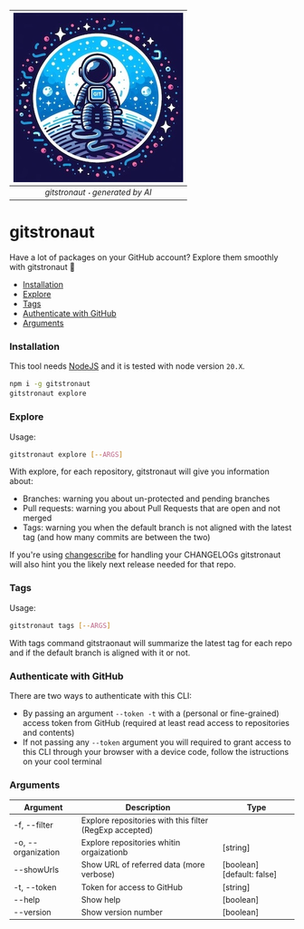 | ![gitstronaut logo](./gitstronaut.jpg) |
| :------------------------------------: |
|    *gitstronaut 𐫴 generated by AI*     |

# gitstronaut

Have a lot of packages on your GitHub account? Explore them smoothly with gitstronaut 🚀

- [Installation](#installation)
- [Explore](#explore)
- [Tags](#tags)
- [Authenticate with GitHub](#authenticate-with-github)
- [Arguments](#arguments)

### Installation

This tool needs [NodeJS](https://nodejs.org/en) and it is tested with node version `20.X`.

```bash
npm i -g gitstronaut
gitstronaut explore
```

### Explore

Usage:

```bash
gitstronaut explore [--ARGS]
```

With explore, for each repository, gitstronaut will give you information about:

- Branches: warning you about un-protected and pending branches
- Pull requests: warning you about Pull Requests that are open and not merged
- Tags: warning you when the default branch is not aligned with the latest tag (and how many commits are between the two)

If you're using [changescribe](https://github.com/ctinnovation/changescribe) for handling your CHANGELOGs gitstronaut will also hint you the likely next release needed for that repo.

### Tags

Usage: 

```bash
gitstronaut tags [--ARGS]
```

With tags command gitstraonaut will summarize the latest tag for each repo and if the default branch is aligned with it or not.

### Authenticate with GitHub

There are two ways to authenticate with this CLI:

- By passing an argument `--token -t` with a (personal or fine-grained) access token from GitHub (required at least read access to repositories and contents)
- If not passing any `--token` argument you will required to grant access to this CLI through your browser with a device code, follow the istructions on your cool terminal

### Arguments

| Argument           | Description                                             | Type                       |
| ------------------ | ------------------------------------------------------- | -------------------------- |
| -f, --filter       | Explore repositories with this filter (RegExp accepted) |                            |
| -o, --organization | Explore repositories whitin orgaizationb                | [string]                   |
| --showUrls         | Show URL of referred data (more verbose)                | [boolean] [default: false] |
| -t, --token        | Token for access to GitHub                              | [string]                   |
| --help             | Show help                                               | [boolean]                  |
| --version          | Show version number                                     | [boolean]                  |